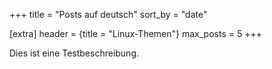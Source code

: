 +++
title = "Posts auf deutsch"
sort_by = "date"

[extra]
header = {title = "Linux-Themen"}
max_posts = 5
+++

Dies ist eine Testbeschreibung.